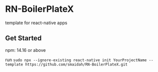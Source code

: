 # RN-BoilerPlateX
template for react-native apps


## Get Started
npm: 14.16 or above

run  `sudo npx --ignore-existing react-native init YourProjectName --template https://github.com/smaidah/RN-BoilerPlateX.git`
